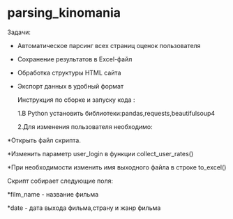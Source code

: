 # parsing_kinomania
Задачи:
* Автоматическое парсинг всех страниц оценок пользователя
* Сохранение результатов в Excel-файл
* Обработка структуры HTML сайта
* Экспорт данных в удобный формат

  Инструкция по сборке и запуску кода :
  
  1.В Python установить библиотеки:pandas,requests,beautifulsoup4
  
  2.Для изменения пользователя необходимо:
 
*Открыть файл скрипта.

*Изменить параметр user_login в функции collect_user_rates()

*При необходимости изменить имя выходного файла в строке to_excel()


Скрипт собирает следующие поля:

*film_name - название фильма

 *date - дата выхода фильма,страну и жанр фильма 
  
  
